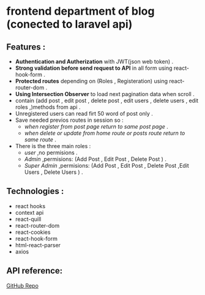 # frontend department of blog (conected to laravel api)

## Features :

- **Authentication and Autherization** with JWT(json web token) .
- **Strong validation before send request to API** in all form using react-hook-form .
- **Protected routes** depending on (Roles , Registeration) using react-router-dom .
- **Using Intersection Observer** to load next pagination data when scroll .
- contain (add post , edit post , delete post , edit users , delete users , edit roles ,)methods from api .
- Unregistered users can read firt 50 word of post only .
- Save needed previos routes in session so :
  - _when register from post page return to same post page_ .
  - _when delete or update from home route or posts route return to same route_ .
- There is the three main roles :
  - _user_ ,no permisions .
  - _Admin_ ,permisions: (Add Post , Edit Post , Delete Post ) .
  - _Super Admin_ ,permisions: (Add Post , Edit Post , Delete Post ,Edit Users , Delete Users ) .

## Technologies :

- react hooks
- context api
- react-quill
- react-router-dom
- react-cookies
- react-hook-form
- html-react-parser
- axios

## API reference:

[GitHub Repo](https://github.com/Ahmad-Ahmad-1/blog_demo_3/tree/ApiOnly)
